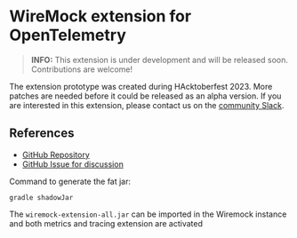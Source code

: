 # WireMock extension for OpenTelemetry

> **INFO:** This extension is under development and will be released soon.
> Contributions are welcome!

The extension prototype was created during HAcktoberfest 2023.
More patches are needed before it could be released as an alpha version.
If you are interested in this extension,
please contact us on the [community Slack](https://slack.wiremock.org/).

## References

- [GitHub Repository](https://github.com/wiremock/wiremock-otel-extension)
- [GitHub Issue for discussion](https://github.com/wiremock/wiremock/issues/2416)

Command to generate the fat jar:
```shell
gradle shadowJar
```
The `wiremock-extension-all.jar` can be imported in the Wiremock instance
and both metrics and tracing extension are activated
